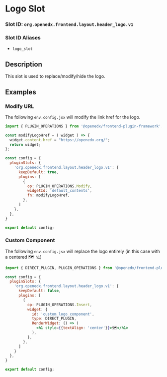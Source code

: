 # Logo Slot

### Slot ID: `org.openedx.frontend.layout.header_logo.v1`

### Slot ID Aliases
* `logo_slot`

## Description

This slot is used to replace/modify/hide the logo.

## Examples

### Modify URL

The following `env.config.jsx` will modify the link href for the logo.

```jsx
import { PLUGIN_OPERATIONS } from '@openedx/frontend-plugin-framework';

const modifyLogoHref = ( widget ) => {
  widget.content.href = "https://openedx.org/";
  return widget;
};

const config = {
  pluginSlots: {
    'org.openedx.frontend.layout.header_logo.v1': {
      keepDefault: true,
      plugins: [
        {
          op: PLUGIN_OPERATIONS.Modify,
          widgetId: 'default_contents',
          fn: modifyLogoHref,
        },
      ]
    },
  },
}

export default config;
```

### Custom Component

The following `env.config.jsx` will replace the logo entirely (in this case with a centered 🗺️ `h1`)

```jsx
import { DIRECT_PLUGIN, PLUGIN_OPERATIONS } from '@openedx/frontend-plugin-framework';

const config = {
  pluginSlots: {
    'org.openedx.frontend.layout.header_logo.v1': {
      keepDefault: false,
      plugins: [
        {
          op: PLUGIN_OPERATIONS.Insert,
          widget: {
            id: 'custom_logo_component',
            type: DIRECT_PLUGIN,
            RenderWidget: () => (
              <h1 style={{textAlign: 'center'}}>🗺️</h1>
            ),
          },
        },
      ]
    }
  },
}

export default config;
```